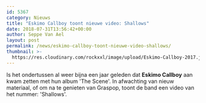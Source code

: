```yaml
---
id: 5367
category: Nieuws
title: "Eskimo Callboy toont nieuwe video: Shallows"
date: 2018-07-31T13:56:42+00:00
author: Seppe Van Ael
layout: post
permalink: /news/eskimo-callboy-toont-nieuwe-video-shallows/
thumbnail: >-
  https://res.cloudinary.com/rockxxl/image/upload/Eskimo-Callboy-2017.jpg
---
```

Is het ondertussen al weer bijna een jaar geleden dat **Eskimo Callboy** aan kwam zetten met hun album 'The Scene'. In afwachting van nieuw materiaal, of om na te genieten van Graspop, toont de band een video van het nummer: 'Shallows'.

